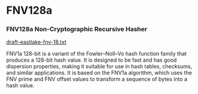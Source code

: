 # FNV128a
### FNV128a Non-Cryptographic Recursive Hasher  
[draft-eastlake-fnv-18.txt](https://datatracker.ietf.org/meeting/114/materials/slides-114-secdispatch-the-fnv-non-cryptographic-hash-algorithm-00.pdf)

FNV1a 128-bit is a variant of the Fowler–Noll–Vo hash function family that produces a 128-bit hash value. It is designed to be fast and has good dispersion properties, making it suitable for use in hash tables, checksums, and similar applications. It is based on the FNV1a algorithm, which uses the FNV prime and FNV offset values to transform a sequence of bytes into a hash value.
